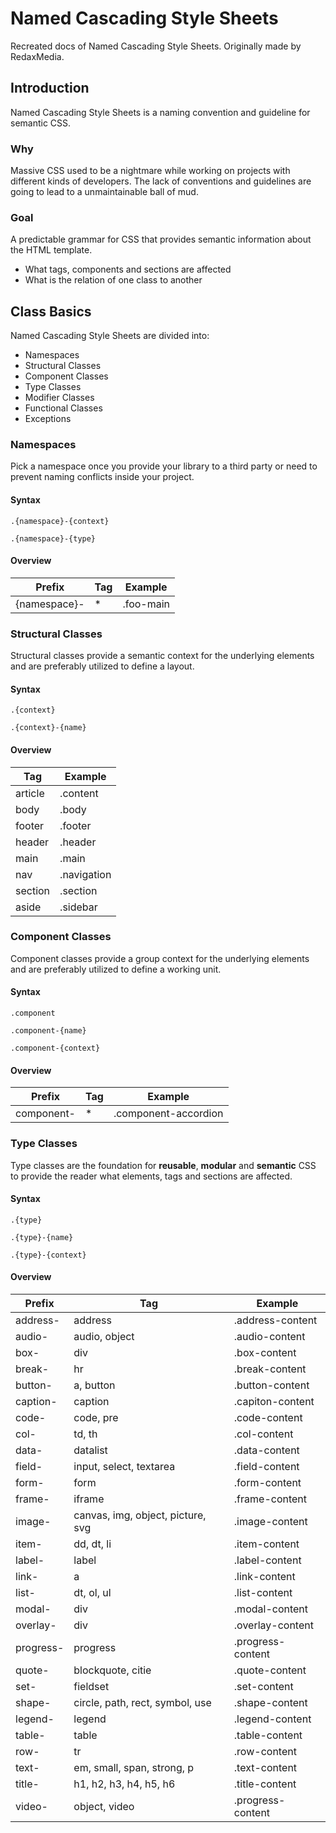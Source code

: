 # Named Cascading Style Sheets
Recreated docs of Named Cascading Style Sheets. Originally made by RedaxMedia.

## Introduction
Named Cascading Style Sheets is a naming convention and guideline for semantic CSS.

### Why

Massive CSS used to be a nightmare while working on projects with different kinds of developers. The lack of conventions and guidelines are going to lead to a unmaintainable ball of mud.

### Goal

A predictable grammar for CSS that provides semantic information about the HTML template.

- What tags, components and sections are affected
- What is the relation of one class to another

## Class Basics

Named Cascading Style Sheets are divided into:

- Namespaces
- Structural Classes
- Component Classes
- Type Classes
- Modifier Classes
- Functional Classes
- Exceptions

### Namespaces
Pick a namespace once you provide your library to a third party or need to prevent naming conflicts inside your project.

#### Syntax

```
.{namespace}-{context}

.{namespace}-{type}
```

#### Overview
| Prefix       | Tag | Example   |
|--------------|-----|-----------|
| {namespace}- | *   | .foo-main |

### Structural Classes
Structural classes provide a semantic context for the underlying elements and are preferably utilized to define a layout.

#### Syntax
```
.{context}

.{context}-{name}
```

#### Overview
| Tag     | Example     |
|---------|-------------|
| article | .content    |
| body    | .body       |
| footer  | .footer     |
| header  | .header     |
| main    | .main       |
| nav     | .navigation |
| section | .section    |
| aside   | .sidebar    |

### Component Classes
Component classes provide a group context for the underlying elements and are preferably utilized to define a working unit.

#### Syntax
```
.component

.component-{name}

.component-{context}
```

#### Overview
| Prefix       | Tag | Example   |
|--------------|-----|-----------|
| component- | *   | .component-accordion |

### Type Classes
Type classes are the foundation for **reusable**, **modular** and **semantic** CSS to provide the reader what elements, tags and sections are affected.

#### Syntax
```
.{type}

.{type}-{name}

.{type}-{context}
```

#### Overview
| Prefix  | Tag                               | Example          |
|---------|-----------------------------------|------------------|
| address- | address                          | .address-content |
| audio-   | audio, object                    | .audio-content   |
| box-     | div                              | .box-content     |
| break-   | hr                               | .break-content   |
| button-  | a, button                        | .button-content  |
| caption- | caption                          | .capiton-content |
| code-    | code, pre                        | .code-content    |
| col-     | td, th                           | .col-content     |
| data-   | datalist                          | .data-content    |
| field-  | input, select, textarea           | .field-content   |
| form-   | form                              | .form-content    |
| frame-  | iframe                            | .frame-content   |
| image-  | canvas, img, object, picture, svg | .image-content   |
| item-   | dd, dt, li                        | .item-content    |
| label-  | label                             | .label-content   |
| link-     | a                               | .link-content     |
| list-     | dt, ol, ul                      | .list-content     |
| modal-    | div                             | .modal-content    |
| overlay-  | div                             | .overlay-content  |
| progress- | progress                        | .progress-content |
| quote-    | blockquote, citie               | .quote-content    |
| set-      | fieldset                        | .set-content      |
| shape-    | circle, path, rect, symbol, use | .shape-content    |
| legend- | legend                            | .legend-content  |
| table- | table                      | .table-content    |
| row-   | tr                         | .row-content      |
| text-  | em, small, span, strong, p | .text-content     |
| title- | h1, h2, h3, h4, h5, h6     | .title-content    |
| video- | object, video              | .progress-content |
